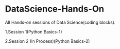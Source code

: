 # DataScience-Hands-On
All Hands-on sessions of Data Science(coding blocks).


1.Session 1(Python Basics-1)

2.Session 2 (In Process)(Python Basics-2)
